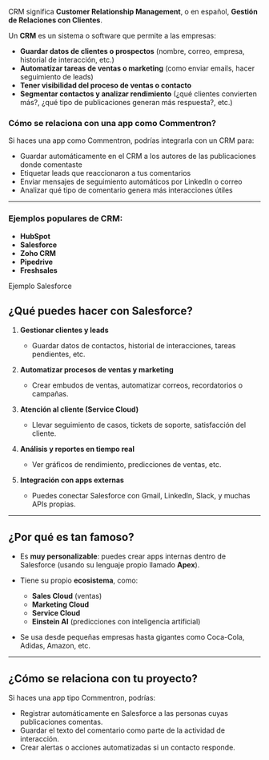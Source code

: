 CRM significa **Customer Relationship Management**, o en español, **Gestión de Relaciones con Clientes**.

Un **CRM** es un sistema o software que permite a las empresas:

-  **Guardar datos de clientes o prospectos** (nombre, correo, empresa, historial de interacción, etc.)
-  **Automatizar tareas de ventas o marketing** (como enviar emails, hacer seguimiento de leads)
-  **Tener visibilidad del proceso de ventas o contacto**
-  **Segmentar contactos y analizar rendimiento** (¿qué clientes convierten más?, ¿qué tipo de publicaciones generan más respuesta?, etc.)

### Cómo se relaciona con una app como Commentron?

Si haces una app como Commentron, podrías integrarla con un CRM para:

-  Guardar automáticamente en el CRM a los autores de las publicaciones donde comentaste
-  Etiquetar leads que reaccionaron a tus comentarios
-  Enviar mensajes de seguimiento automáticos por LinkedIn o correo
-  Analizar qué tipo de comentario genera más interacciones útiles

---

### Ejemplos populares de CRM:

-  **HubSpot**
-  **Salesforce**
-  **Zoho CRM**
-  **Pipedrive**
-  **Freshsales**


Ejemplo Salesforce
## ¿Qué puedes hacer con Salesforce?

1. **Gestionar clientes y leads**
    
    -  Guardar datos de contactos, historial de interacciones, tareas pendientes, etc.
        
2. **Automatizar procesos de ventas y marketing**
    
    -  Crear embudos de ventas, automatizar correos, recordatorios o campañas.
        
3. **Atención al cliente (Service Cloud)**
    
    -  Llevar seguimiento de casos, tickets de soporte, satisfacción del cliente.
        
4. **Análisis y reportes en tiempo real**
    
    -  Ver gráficos de rendimiento, predicciones de ventas, etc.
        
5. **Integración con apps externas**
    
    -  Puedes conectar Salesforce con Gmail, LinkedIn, Slack, y muchas APIs propias.
        

---

## ¿Por qué es tan famoso?

- Es **muy personalizable**: puedes crear apps internas dentro de Salesforce (usando su lenguaje propio llamado **Apex**).
    
- Tiene su propio **ecosistema**, como:
    
    -  **Sales Cloud** (ventas)
    -  **Marketing Cloud**
    -  **Service Cloud**
    -  **Einstein AI** (predicciones con inteligencia artificial)
        
- Se usa desde pequeñas empresas hasta gigantes como Coca-Cola, Adidas, Amazon, etc.
    

---

## ¿Cómo se relaciona con tu proyecto?

Si haces una app tipo Commentron, podrías:

-  Registrar automáticamente en Salesforce a las personas cuyas publicaciones comentas.
-  Guardar el texto del comentario como parte de la actividad de interacción.
-  Crear alertas o acciones automatizadas si un contacto responde.